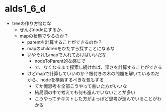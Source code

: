 # alds1_6_d

- treeの作り方悩むな
  - ぜんぶnodeにするか、
  - mapの状態でやるのか？
    - parentを計算することができるのか？
    - mapのchildrenをひたすら探すことになるな
    - いやそれもmapで入れておけばいいだな
      - nodeToParent的な感じで
      - で、なくなるまで探索し続ければ、深さを計算することができる
    - けどmapで計算していいのか？根付きの木の問題を解いているのだから、nodeを構築するべきな気もする
      - てか俺思考を全部こうやって書いた方がいいな
      - 結局頭の中で考えても何も進んでいないことが多い
      - こうやってテキストした方がよっぽど思考が進んでいることがわかる
